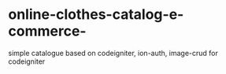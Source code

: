 # online-clothes-catalog-e-commerce-
simple catalogue based on codeigniter, ion-auth, image-crud for codeigniter 

